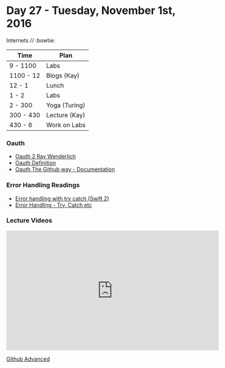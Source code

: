 # Day 27 - Tuesday, November 1st, 2016

Internets  // :bowtie:


Time        |   Plan   |
----------------|-------
9 - 1100 | Labs
1100 - 12      | Blogs (Kay)
12 - 1    | Lunch
1 - 2 | Labs
2 - 300     | Yoga (Turing)
300 - 430 | Lecture (Kay)
430 - 6 | Work on Labs

### Oauth
* [Oauth 2 Ray Wenderlich](https://www.raywenderlich.com/99431/oauth-2-with-swift-tutorial)
* [Oauth Definition](https://en.wikipedia.org/wiki/OAuth)
* [Oauth The Github way - Documentation ](https://developer.github.com/v3/oauth/)


### Error Handling Readings

* [Error handling with try catch (Swift 2)](https://www.hackingwithswift.com/new-syntax-swift-2-error-handling-try-catch)
* [Error Handling - Try, Catch etc](https://developer.apple.com/library/content/documentation/Swift/Conceptual/Swift_Programming_Language/ErrorHandling.html)


### Lecture Videos
 <iframe width="560" height="315" src="https://www.youtube.com/embed/mQi14z37_Rk?rel=0&modestbranding=1" frameborder="0" allowfullscreen></iframe><p><a href="https://www.youtube.com/watch?v=mQi14z37_Rk">Github Advanced</a></p>
